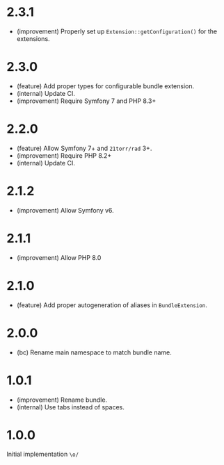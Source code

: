 2.3.1
=====

* (improvement) Properly set up `Extension::getConfiguration()` for the extensions.


2.3.0
=====

* (feature) Add proper types for configurable bundle extension.
* (internal) Update CI.
* (improvement) Require Symfony 7 and PHP 8.3+


2.2.0
=====

* (feature) Allow Symfony 7+ and `21torr/rad` 3+.
* (improvement) Require PHP 8.2+
* (internal) Update CI.


2.1.2
=====

*   (improvement) Allow Symfony v6.


2.1.1
=====

*   (improvement) Allow PHP 8.0


2.1.0
=====

*   (feature) Add proper autogeneration of aliases in `BundleExtension`.


2.0.0
=====

*   (bc) Rename main namespace to match bundle name.


1.0.1
=====

*   (improvement) Rename bundle.
*   (internal) Use tabs instead of spaces.


1.0.0
=====

Initial implementation `\o/`
